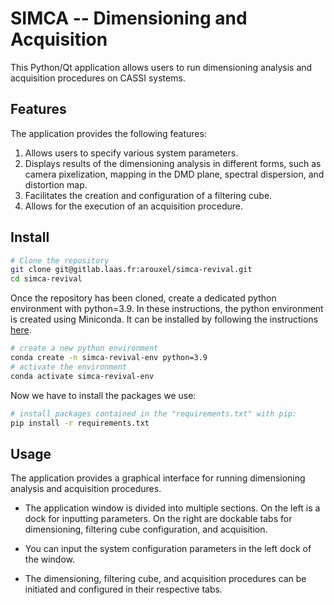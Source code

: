 # SIMCA -- Dimensioning and Acquisition

This Python/Qt application allows users to run dimensioning analysis and acquisition procedures on CASSI systems.

## Features

The application provides the following features:

1. Allows users to specify various system parameters.
2. Displays results of the dimensioning analysis in different forms, such as camera pixelization, mapping in the DMD plane, spectral dispersion, and distortion map.
3. Facilitates the creation and configuration of a filtering cube.
4. Allows for the execution of an acquisition procedure.

## Install

```bash
# Clone the repository 
git clone git@gitlab.laas.fr:arouxel/simca-revival.git
cd simca-revival
```

Once the repository has been cloned, create a dedicated python environment with python=3.9. In these instructions, the python environment is created using Miniconda. It can be installed by following the instructions [here](https://docs.conda.io/projects/conda/en/latest/user-guide/install/linux.html).

```bash
# create a new python environment
conda create -n simca-revival-env python=3.9
# activate the environment
conda activate simca-revival-env
```

Now we have to install the packages we use:

```bash
# install packages contained in the "requirements.txt" with pip:
pip install -r requirements.txt
```

## Usage

The application provides a graphical interface for running dimensioning analysis and acquisition procedures.

- The application window is divided into multiple sections. On the left is a dock for inputting parameters. On the right are dockable tabs for dimensioning, filtering cube configuration, and acquisition.

- You can input the system configuration parameters in the left dock of the window.

- The dimensioning, filtering cube, and acquisition procedures can be initiated and configured in their respective tabs.

